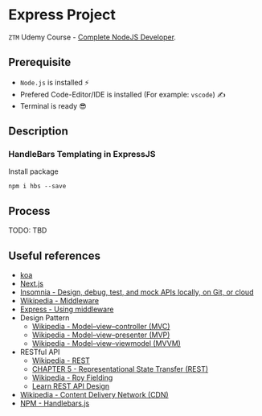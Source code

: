 # Express Project

`ZTM` Udemy Course - [Complete NodeJS Developer](https://www.udemy.com/course/complete-nodejs-developer-zero-to-mastery).

## Prerequisite

- `Node.js` is installed ⚡
- Prefered Code-Editor/IDE is installed (For example: `vscode`) ✍
- Terminal is ready 😎

## Description

<!-- TODO: TBD -->

### HandleBars Templating in ExpressJS

Install package

```shell
npm i hbs --save
```

## Process

TODO: TBD

## Useful references

- [koa](https://koajs.com/)
- [Next.js](https://nextjs.org/)
- [Insomnia - Design, debug, test, and mock APIs locally, on Git, or cloud](https://insomnia.rest/)
- [Wikipedia - Middleware](https://en.wikipedia.org/wiki/Middleware)
- [Express - Using middleware](https://expressjs.com/en/guide/using-middleware.html)
- Design Pattern
  - [Wikipedia - Model–view–controller (MVC)](https://en.wikipedia.org/wiki/Model%E2%80%93view%E2%80%93controller)
  - [Wikipedia - Model–view–presenter (MVP)](https://en.wikipedia.org/wiki/Model_View_Presenter)
  - [Wikipedia - Model–view–viewmodel (MVVM)](https://en.wikipedia.org/wiki/Model%E2%80%93view%E2%80%93viewmodel)
- RESTful API
  - [Wikipedia - REST](https://en.wikipedia.org/wiki/REST)
  - [CHAPTER 5 - Representational State Transfer (REST)](https://ics.uci.edu/~fielding/pubs/dissertation/rest_arch_style.htm)
  - [Wikipedia - Roy Fielding](https://en.wikipedia.org/wiki/Roy_Fielding)
  - [Learn REST API Design](https://www.restapitutorial.com/)
- [Wikipedia - Content Delivery Network (CDN)](https://en.wikipedia.org/wiki/Content_delivery_network)
- [NPM - Handlebars.js](https://www.npmjs.com/package/handlebars)